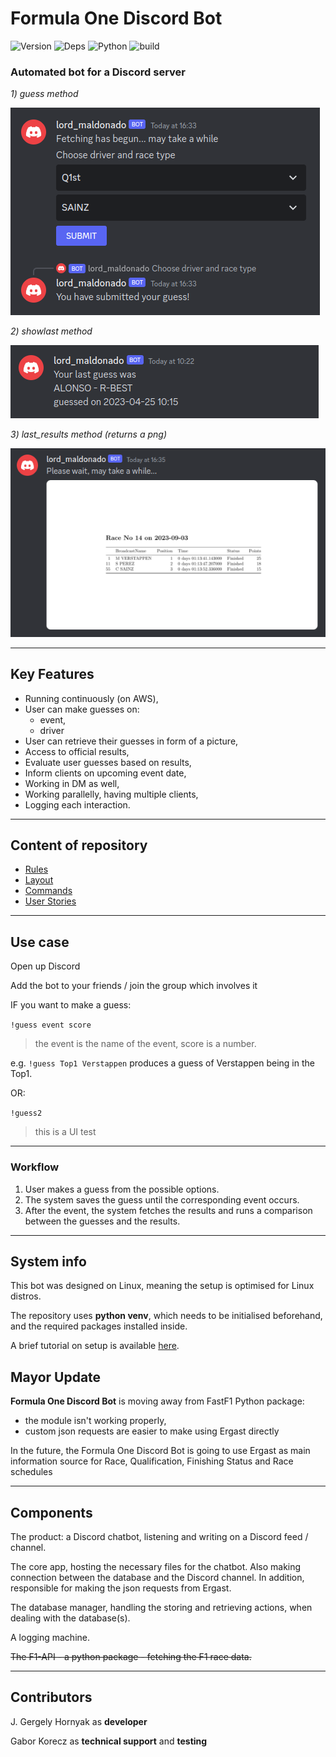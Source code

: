 # Formula One Discord Bot

![Version](https://img.shields.io/badge/version-0.1-green) ![Deps](https://img.shields.io/badge/dependencies-up_to_date-green) ![Python](https://img.shields.io/badge/python-3.10-yellow) ![build](https://img.shields.io/badge/build-passing-yellow)

### Automated bot for a Discord server

*1) guess method*

![screenshot from Discord](docs/images/screenShot_guess.png)

*2) showlast method*

![screenshot from Discord](docs/images/screenShot_showlast2.png)

*3) last_results method (returns a png)*

![screenshot from Discord](docs/images/screenShot_last_results.png)


---

## Key Features

- Running continuously (on AWS),
- User can make guesses on:
  - event,
  - driver
- User can retrieve their guesses in form of a picture,
- Access to official results,
- Evaluate user guesses based on results,
- Inform clients on upcoming event date,
- Working in DM as well,
- Working parallelly, having multiple clients,
- Logging each interaction.

---

## Content of repository

- [Rules](docs/rulebook.md)
- [Layout](docs/layout.md)
- [Commands](docs/commands.md)
- [User Stories](docs/user_stories.md)

---

## Use case

Open up Discord

Add the bot to your friends / join the group which involves it

IF you want to make a guess:

`!guess event score`

> the event is the name of the event, score is a number.

e.g. `!guess Top1 Verstappen` produces a guess of Verstappen being in the Top1.

OR:

`!guess2`

> this is a UI test

---

### Workflow

1. User makes a guess from the possible options.
2. The system saves the guess until the corresponding event occurs.
3. After the event, the system fetches the results and runs a comparison between the guesses and the results.

---

## System info

This bot was designed on Linux, meaning the setup is optimised for Linux distros.

The repository uses **python venv**, which needs to be initialised beforehand, and the required packages installed inside.  

A brief tutorial on setup is available [here](docs/setup.md).

## Mayor Update

**Formula One Discord Bot** is moving away from FastF1 Python package:

- the module isn't working properly,
- custom json requests are easier to make using Ergast directly

In the future, the Formula One Discord Bot is going to use Ergast as main information source for Race, Qualification, Finishing Status and Race schedules

---

## Components

The product: a Discord chatbot, listening and writing on a Discord feed / channel.

The core app, hosting the necessary files for the chatbot. Also making connection between the database and the Discord channel.
In addition, responsible for making the json requests from Ergast.

The database manager, handling the storing and retrieving actions, when dealing with the database(s).

A logging machine.

~~The F1-API - a python package - fetching the F1 race data.~~

---

## Contributors

J. Gergely Hornyak as **developer**

Gabor Korecz as **technical support** and **testing**

